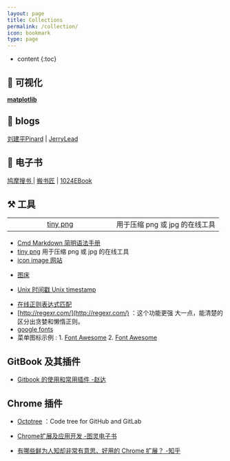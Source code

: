 ```yaml
---
layout: page
title: Collections
permalink: /collection/
icon: bookmark
type: page
---
```


* content
{:toc}


## 📝 可视化

[**matplotlib**](https://hg1227.github.io/matplotlib/) 

## 📰 blogs

[刘建平Pinard](https://www.cnblogs.com/pinard/)  \| [JerryLead](https://www.cnblogs.com/jerrylead/) 

## 📖 电子书 

[鸠摩搜书 ](https://www.jiumodiary.com/)  \| [搬书匠](http://www.banshujiang.cn/)  \| [1024EBook](http://www.1024ebook.com/) 






## ⚒  工具

<table width="800"  >
        <tr>           
           <td align="center" width="50%"><a href="https://tinypng.com/">tiny png</a> </td>
           <td align="left" width="50%"> 用于压缩 png 或 jpg 的在线工具 </td>
        </tr>
</table>

- [Cmd Markdown 简明语法手册](https://www.zybuluo.com/mdeditor?url=https%3A%2F%2Fwww.zybuluo.com%2Fstatic%2Feditor%2Fmd-help.markdown#12)
- [tiny png](https://tinypng.com/)         用于压缩 png 或 jpg 的在线工具
- [icon image 网站](https://hg1227.github.io/2019/12/07/整理的一些工具/)

* [图床 ](https://sm.ms/) 

* [Unix 时间戳 Unix timestamp](http://tool.chinaz.com/Tools/unixtime.aspx)

- [在线正则表达式匹配](https://regex101.com/)
- [http://regexr.com/](http://regexr.com/) ：这个功能更强 大一点，能清楚的区分出贪婪和懒惰正则。
- [google fonts](https://fonts.google.com/) 
- 菜单图标示例 : 1. [Font Awesome](https://www.bootcss.com/p/font-awesome/) 2. [Font Awesome](http://www.fontawesome.cn/) 





## GitBook 及其插件

* [Gitbook 的使用和常用插件 -赵达](http://zhaoda.net/2015/11/09/gitbook-plugins/) 

## Chrome 插件
- [Octotree](https://chrome.google.com/webstore/detail/octotree/bkhaagjahfmjljalopjnoealnfndnagc) ：Code tree for GitHub and GitLab

* [Chrome扩展及应用开发 -图灵电子书](http://www.ituring.com.cn/minibook/950)

* [有哪些鲜为人知却非常有意思、好用的 Chrome 扩展？ -知乎](https://www.zhihu.com/question/23228162#answer-28057391) 








